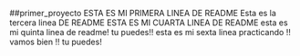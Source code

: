 ##primer_proyecto
ESTA ES MI PRIMERA LINEA DE README
Esta es la tercera linea DE README
ESTA ES MI CUARTA LINEA DE README 
esta es mi quinta linea de readme! tu puedes!!
esta es mi sexta linea practicando !! vamos bien !! tu puedes!